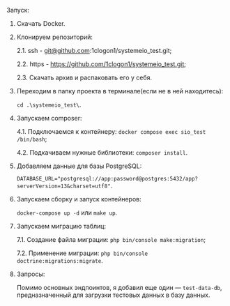 Запуск:
1. Скачать Docker.

2. Клонируем репозиторий:

   	2.1. ssh - git@github.com:1clogon1/systemeio_test.git;
   
	2.2. https - https://github.com/1clogon1/systemeio_test.git;
   
	2.3. Скачать архив и распаковать его у себя.

4. Переходим в папку проекта в терминале(если не в ней находитесь):

	`cd .\systemeio_test\`.

5. Запускаем composer:
   
	4.1. Подключаемся к контейнеру:
   	`docker compose exec sio_test /bin/bash`;

   	4.2. Подкачиваем нужные библиотеки:
	`composer install`.

6. Добавляем данные для базы PostgreSQL:

   	`DATABASE_URL="postgresql://app:password@postgres:5432/app?serverVersion=13&charset=utf8"`.

7. Запускаем сборку и запуск контейнеров:

  	`docker-compose up -d`
   	или
  	`make up`.

7. Запускаем миграцию таблиц:

  	7.1. Создание файла миграции:
  	`php bin/console make:migration`;

  	7.2. Применение миграции:
  	`php bin/console doctrine:migrations:migrate`.

8. Запросы:

  	Помимо основных эндпоинтов, я добавил еще один — `test-data-db`, предназначенный для загрузки тестовых данных в базу данных.
